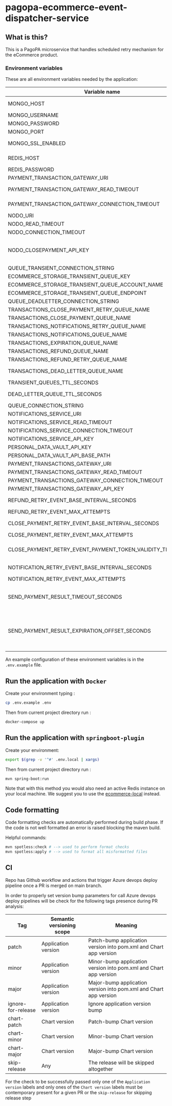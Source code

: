# pagopa-ecommerce-event-dispatcher-service

## What is this?

This is a PagoPA microservice that handles scheduled retry mechanism for the eCommerce product.

### Environment variables

These are all environment variables needed by the application:

| Variable name                                                | Description                                                                                                                                                                                                                                                        | type                              | default       |
|--------------------------------------------------------------|--------------------------------------------------------------------------------------------------------------------------------------------------------------------------------------------------------------------------------------------------------------------|-----------------------------------|---------------|
| MONGO_HOST                                                   | Host where MongoDB instance used to persise events and view resides                                                                                                                                                                                                | string                            |               |
| MONGO_USERNAME                                               | Username used for connecting to MongoDB instance                                                                                                                                                                                                                   | string                            |               |
| MONGO_PASSWORD                                               | Password used for connecting to MongoDB instance                                                                                                                                                                                                                   | string                            |               |
| MONGO_PORT                                                   | Port used for connecting to MongoDB instance                                                                                                                                                                                                                       | number                            |               |
| MONGO_SSL_ENABLED                                            | Boolean value indicating if use SSL for connecting to MongoDB instance                                                                                                                                                                                             | boolean                           |               |
| REDIS_HOST                                                   | Host where the redis instance used to persist idempotency keys can be found                                                                                                                                                                                        | string                            |               |
| REDIS_PASSWORD                                               | Password used for connecting to Redis instance                                                                                                                                                                                                                     | string                            |               |
| PAYMENT_TRANSACTION_GATEWAY_URI                              | Payment transactions gateway service connection URI                                                                                                                                                                                                                | string                            |               |
| PAYMENT_TRANSACTION_GATEWAY_READ_TIMEOUT                     | Timeout for requests towards Payment transactions gateway service                                                                                                                                                                                                  | number                            |               |
| PAYMENT_TRANSACTION_GATEWAY_CONNECTION_TIMEOUT               | Timeout for establishing connections towards Payment transactions gateway service                                                                                                                                                                                  | number                            |               |
| NODO_URI                                                     | Nodo connection URI                                                                                                                                                                                                                                                | string                            |               |
| NODO_READ_TIMEOUT                                            | Timeout for requests towards Nodo                                                                                                                                                                                                                                  | number                            |               |
| NODO_CONNECTION_TIMEOUT                                      | Timeout for establishing connections towards Nodo                                                                                                                                                                                                                  | number                            |               |
| NODO_CLOSEPAYMENT_API_KEY                                    |                                                                                                                                                                                                                                                                    | API Key for Nodo closePayment API | string        |         |
| QUEUE_TRANSIENT_CONNECTION_STRING                            | eCommerce storage transient connection string                                                                                                                                                                                                                      | string                            |               |
| ECOMMERCE_STORAGE_TRANSIENT_QUEUE_KEY                        | eCommerce storage transient account access key                                                                                                                                                                                                                     | string                            |               |
| ECOMMERCE_STORAGE_TRANSIENT_QUEUE_ACCOUNT_NAME               | eCommerce storage transient account name                                                                                                                                                                                                                           | string                            |               |
| ECOMMERCE_STORAGE_TRANSIENT_QUEUE_ENDPOINT                   | eCommerce storage transient account queue endpoint                                                                                                                                                                                                                 | string                            |               |
| QUEUE_DEADLETTER_CONNECTION_STRING                           | eCommerce storage deadletter connection string                                                                                                                                                                                                                     | string                            |               |˙
| TRANSACTIONS_CLOSE_PAYMENT_RETRY_QUEUE_NAME                  | Queue name for closure events scheduled for retries                                                                                                                                                                                                                | string                            |               |
| TRANSACTIONS_CLOSE_PAYMENT_QUEUE_NAME                        | Queue name for closure events scheduled                                                                                                                                                                                                                            | string                            |               |
| TRANSACTIONS_NOTIFICATIONS_RETRY_QUEUE_NAME                  | Queue name for notification events scheduled for retries                                                                                                                                                                                                           | string                            |               |
| TRANSACTIONS_NOTIFICATIONS_QUEUE_NAME                        | Queue name for notifications events scheduler                                                                                                                                                                                                                      | string                            |               |
| TRANSACTIONS_EXPIRATION_QUEUE_NAME                           | Queue name for all events scheduled for expiration                                                                                                                                                                                                                 | string                            |               |
| TRANSACTIONS_REFUND_QUEUE_NAME                               | Queue name for refund scheduled                                                                                                                                                                                                                                    | string                            |               |
| TRANSACTIONS_REFUND_RETRY_QUEUE_NAME                         | Queue name for refund scheduler for retries                                                                                                                                                                                                                        | string                            |               |
| TRANSACTIONS_DEAD_LETTER_QUEUE_NAME                          | Queue name were event that cannot be processed successfully are forwarded                                                                                                                                                                                          | string                            |               |
| TRANSIENT_QUEUES_TTL_SECONDS                                 | TTL to be used when sending events on transient queues                                                                                                                                                                                                             | number                            | 7 days        |
| DEAD_LETTER_QUEUE_TTL_SECONDS                                | TTL to be used when sending events on dead letter queues                                                                                                                                                                                                           | number                            | -1 (infinite) |
| QUEUE_CONNECTION_STRING                                      | Queue connection string used by event producers                                                                                                                                                                                                                    | string                            |               |
| NOTIFICATIONS_SERVICE_URI                                    | Notification service URI                                                                                                                                                                                                                                           | string                            |               |
| NOTIFICATIONS_SERVICE_READ_TIMEOUT                           | Notification service HTTP read timeout                                                                                                                                                                                                                             | integer                           |               |
| NOTIFICATIONS_SERVICE_CONNECTION_TIMEOUT                     | Notification service HTTP connection timeout                                                                                                                                                                                                                       | integer                           |               |
| NOTIFICATIONS_SERVICE_API_KEY                                | Notification service API key                                                                                                                                                                                                                                       | string                            |               |
| PERSONAL_DATA_VAULT_API_KEY                                  | Personal data vault API key                                                                                                                                                                                                                                        | string                            |               |
| PERSONAL_DATA_VAULT_API_BASE_PATH                            | Persona data vault API base path                                                                                                                                                                                                                                   | string                            |               |
| PAYMENT_TRANSACTIONS_GATEWAY_URI                             | Payment transaction gateway URI                                                                                                                                                                                                                                    | string                            |               |
| PAYMENT_TRANSACTIONS_GATEWAY_READ_TIMEOUT                    | Payment transaction gateway HTTP read timeout                                                                                                                                                                                                                      | integer                           |               |
| PAYMENT_TRANSACTIONS_GATEWAY_CONNECTION_TIMEOUT              | Payment transaction gateway HTTP connection timeout                                                                                                                                                                                                                | integer                           |               |
| PAYMENT_TRANSACTIONS_GATEWAY_API_KEY                         | Payment transaction gateway API subscription-key                                                                                                                                                                                                                   | integer                           |               |
| REFUND_RETRY_EVENT_BASE_INTERVAL_SECONDS                     | Base interval used to calculate visibility for next retries refund event                                                                                                                                                                                           | integer                           |               |
| REFUND_RETRY_EVENT_MAX_ATTEMPTS                              | Max attempts to be performed for refund                                                                                                                                                                                                                            | integer                           |               |
| CLOSE_PAYMENT_RETRY_EVENT_BASE_INTERVAL_SECONDS              | Base interval used to calculate visibility for next retried closure event                                                                                                                                                                                          | integer                           |               |
| CLOSE_PAYMENT_RETRY_EVENT_MAX_ATTEMPTS                       | Max attempts to be performed for close payment                                                                                                                                                                                                                     | integer                           |               |
| CLOSE_PAYMENT_RETRY_EVENT_PAYMENT_TOKEN_VALIDITY_TIME_OFFSET | Configurable offset (in seconds) that will be taken in account for payment token validity time vs retry event visibility timeout check                                                                                                                             | integer                           | 10 sec        |
| NOTIFICATION_RETRY_EVENT_BASE_INTERVAL_SECONDS               | Base interval used to calculate visibility for next retried notification event                                                                                                                                                                                     | integer                           |               |
| NOTIFICATION_RETRY_EVENT_MAX_ATTEMPTS                        | Max attempts to be performed for notification                                                                                                                                                                                                                      | integer                           |               |
| SEND_PAYMENT_RESULT_TIMEOUT_SECONDS                          | Max time (in seconds) to be awaited for the `sendPaymentResult` callback (`POST /user-receipts` on `transactions-service`) to be received for a given transaction                                                                                                  | integer                           |               |
| SEND_PAYMENT_RESULT_EXPIRATION_OFFSET_SECONDS                | Offset to SEND_PAYMENT_RESULT_TIMEOUT_SECONDS. Transactions that are stuck in CLOSED status for which an OK response has been received by Nodo after (SEND_PAYMENT_RESULT_TIMEOUT_SECONDS - SEND_PAYMENT_RESULT_EXPIRATION_OFFSET_SECONDS) are considered expired. | integer                           |               |

An example configuration of these environment variables is in the `.env.example` file.

## Run the application with `Docker`

Create your environment typing :

```sh
cp .env.example .env
```

Then from current project directory run :

```sh
docker-compose up
```

## Run the application with `springboot-plugin`

Create your environment:

```sh
export $(grep -v '^#' .env.local | xargs)
```

Then from current project directory run :

```sh
mvn spring-boot:run
```

Note that with this method you would also need an active Redis instance on your local machine.
We suggest you to use the [ecommerce-local](https://github.com/pagopa/pagopa-ecommerce-local) instead.

## Code formatting

Code formatting checks are automatically performed during build phase.
If the code is not well formatted an error is raised blocking the maven build.

Helpful commands:

```sh
mvn spotless:check # --> used to perform format checks
mvn spotless:apply # --> used to format all misformatted files
```

## CI

Repo has Github workflow and actions that trigger Azure devops deploy pipeline once a PR is merged on main branch.

In order to properly set version bump parameters for call Azure devops deploy pipelines will be check for the following
tags presence during PR analysis:

| Tag                | Semantic versioning scope | Meaning                                                           |
|--------------------|---------------------------|-------------------------------------------------------------------|
| patch              | Application version       | Patch-bump application version into pom.xml and Chart app version |
| minor              | Application version       | Minor-bump application version into pom.xml and Chart app version |
| major              | Application version       | Major-bump application version into pom.xml and Chart app version |
| ignore-for-release | Application version       | Ignore application version bump                                   |
| chart-patch        | Chart version             | Patch-bump Chart version                                          |
| chart-minor        | Chart version             | Minor-bump Chart version                                          |
| chart-major        | Chart version             | Major-bump Chart version                                          |
| skip-release       | Any                       | The release will be skipped altogether                            |

For the check to be successfully passed only one of the `Application version` labels and only ones of
the `Chart version` labels must be contemporary present for a given PR or the `skip-release` for skipping release step
